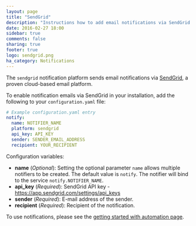 ```yaml
---
layout: page
title: "SendGrid"
description: "Instructions how to add email notifications via SendGrid to Home Assistant."
date: 2016-02-27 18:00
sidebar: true
comments: false
sharing: true
footer: true
logo: sendgrid.png
ha_category: Notifications
---
```


The `sendgrid` notification platform sends email notifications via [SendGrid](https://sendgrid.com/), a proven cloud-based email platform.

To enable notification emails via SendGrid in your installation, add the following to your `configuration.yaml` file:

```yaml
# Example configuration.yaml entry
notify:
  name: NOTIFIER_NAME
  platform: sendgrid
  api_key: API_KEY
  sender: SENDER_EMAIL_ADDRESS
  recipient: YOUR_RECIPIENT
```

Configuration variables:

- **name** (*Optional*): Setting the optional parameter `name` allows multiple notifiers to be created. The default value is `notify`. The notifier will bind to the service `notify.NOTIFIER_NAME`.
- **api_key** (*Required*): SendGrid API key - https://app.sendgrid.com/settings/api_keys
- **sender** (*Required*): E-mail address of the sender.
- **recipient** (*Required*): Recipient of the notification.

To use notifications, please see the [getting started with automation page]({{site_root}}/components/automation/).
